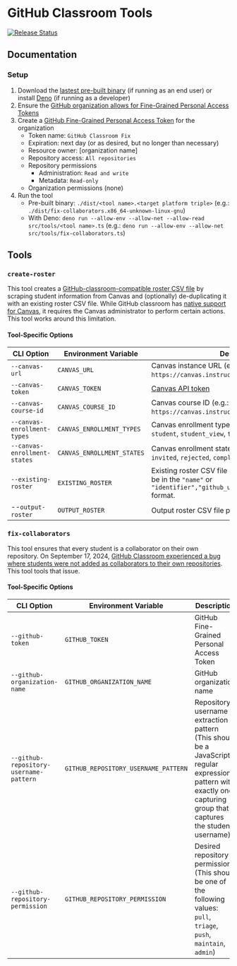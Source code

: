 # GitHub Classroom Tools

[![Release Status](https://img.shields.io/github/actions/workflow/status/CSCI-442-Mines/github-classroom-tools/release.yml?label=Release&style=flat-square)](https://github.com/CSCI-442-Mines/github-classroom-tools/actions/workflows/release.yml)

## Documentation

### Setup

1. Download the [lastest pre-built binary](https://github.com/CSCI-442-Mines/github-classroom-tools/releases/latest) (if running as an end user) or install [Deno](https://deno.land/) (if running as a developer)
2. Ensure the [GitHub organization allows for Fine-Grained Personal Access Tokens](https://docs.github.com/en/organizations/managing-programmatic-access-to-your-organization/setting-a-personal-access-token-policy-for-your-organization)
3. Create a [GitHub Fine-Grained Personal Access Token](https://github.com/settings/tokens?type=beta) for the organization
   - Token name: `GitHub Classroom Fix`
   - Expiration: next day (or as desired, but no longer than necessary)
   - Resource owner: [organization name]
   - Repository access: `All repositories`
   - Repository permissions
     - Administration: `Read and write`
     - Metadata: `Read-only`
   - Organization permissions (none)
4. Run the tool
   - Pre-built binary: `./dist/<tool name>.<target platform triple>` (e.g.: `./dist/fix-collaborators.x86_64-unknown-linux-gnu`)
   - With Deno: `deno run --allow-env --allow-net --allow-read src/tools/<tool name>.ts` (e.g.: `deno run --allow-env --allow-net src/tools/fix-collaborators.ts`)

## Tools

### `create-roster`

This tool creates a [GitHub-classroom-compatible roster CSV file](https://docs.github.com/en/education/manage-coursework-with-github-classroom/teach-with-github-classroom/manage-classrooms#adding-students-to-the-roster-for-your-classroom) by scraping student information from Canvas and (optionally) de-duplicating it with an existing roster CSV file. While GitHub classroom has [native support for Canvas](https://docs.github.com/en/education/manage-coursework-with-github-classroom/teach-with-github-classroom/connect-a-learning-management-system-course-to-a-classroom#linking-a-canvas-course-with-a-classroom), it requires the Canvas administrator to perform certain actions. This tool works around this limitation.

#### Tool-Specific Options

| CLI Option                   | Environment Variable       | Description                                                                                                                                | Required/Default |
| ---------------------------- | -------------------------- | ------------------------------------------------------------------------------------------------------------------------------------------ | ---------------- |
| `--canvas-url`               | `CANVAS_URL`               | Canvas instance URL (e.g.: `https://canvas.instructure.com`)                                                                               | Required         |
| `--canvas-token`             | `CANVAS_TOKEN`             | [Canvas API token](https://canvas.instructure.com/doc/api/file.oauth.html#manual-token-generation)                                         | Required         |
| `--canvas-course-id`         | `CANVAS_COURSE_ID`         | Canvas course ID (e.g.: the `12345` in `https://canvas.instructure.com/courses/12345`)                                                     | Required         |
| `--canvas-enrollment-types`  | `CANVAS_ENROLLMENT_TYPES`  | Canvas enrollment types (one or more of `teacher`, `student`, `student_view`, `ta`, `observer`, or `designer`)                             | [`student`]      |
| `--canvas-enrollment-states` | `CANVAS_ENROLLMENT_STATES` | Canvas enrollment states (one or more of `active`, `invited`, `rejected`, `completed`, or `inactive`)                                      | [`active`]       |
| `--existing-roster`          | `EXISTING_ROSTER`          | Existing roster CSV file path. Note that this can either be in the `"name"` or `"identifier","github_username","github_id","name"` format. | Optional         |
| --`output-roster`            | `OUTPUT_ROSTER`            | Output roster CSV file path                                                                                                                | `roster.csv`     |

### `fix-collaborators`

This tool ensures that every student is a collaborator on their own repository. On September 17, 2024, [GitHub Classroom experienced a bug where students were not added as collaborators to their own repositories](https://github.com/orgs/community/discussions/138929). This tool tools that issue.

#### Tool-Specific Options

| CLI Option                             | Environment Variable                 | Description                                                                                                                                                         | Required |
| -------------------------------------- | ------------------------------------ | ------------------------------------------------------------------------------------------------------------------------------------------------------------------- | -------- |
| `--github-token`                       | `GITHUB_TOKEN`                       | GitHub Fine-Grained Personal Access Token                                                                                                                           | Required |
| `--github-organization-name`           | `GITHUB_ORGANIZATION_NAME`           | GitHub organization name                                                                                                                                            | Required |
| `--github-repository-username-pattern` | `GITHUB_REPOSITORY_USERNAME_PATTERN` | Repository username extraction pattern (This should be a JavaScript regular expression pattern with exactly one capturing group that captures the student username) | Required |
| `--github-repository-permission`       | `GITHUB_REPOSITORY_PERMISSION`       | Desired repository permission (This should be one of the following values: `pull`, `triage`, `push`, `maintain`, `admin`)                                           | Required |
